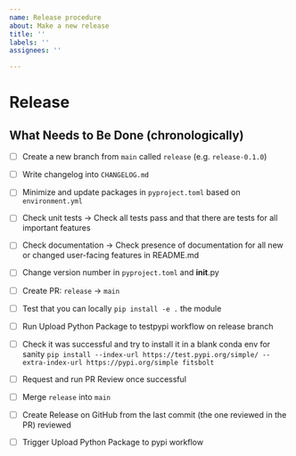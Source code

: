 ```yaml
---
name: Release procedure
about: Make a new release
title: ''
labels: ''
assignees: ''

---
```

# Release
 
## What Needs to Be Done (chronologically)

- [ ] Create a new branch from `main` called `release` (e.g. `release-0.1.0`)
- [ ] Write changelog into `CHANGELOG.md`
- [ ] Minimize and update packages in `pyproject.toml` based on `environment.yml`
- [ ] Check unit tests -> Check all tests pass and that there are tests for all important features
- [ ] Check documentation -> Check presence of documentation for all new or changed user-facing features in README.md
- [ ] Change version number in `pyproject.toml` and __init__.py
- [ ] Create PR: `release` → `main`
- [ ] Test that you can locally `pip install -e .` the module
- [ ] Run Upload Python Package to testpypi workflow on release branch
- [ ] Check it was successful and try to install it in a blank conda env for sanity
`pip install --index-url https://test.pypi.org/simple/ --extra-index-url https://pypi.org/simple fitsbolt`
- [ ] Request and run PR Review once successful 
- [ ] Merge `release` into `main`
- [ ] Create Release on GitHub from the last commit (the one reviewed in the PR) reviewed
- [ ] Trigger Upload Python Package to pypi workflow
 